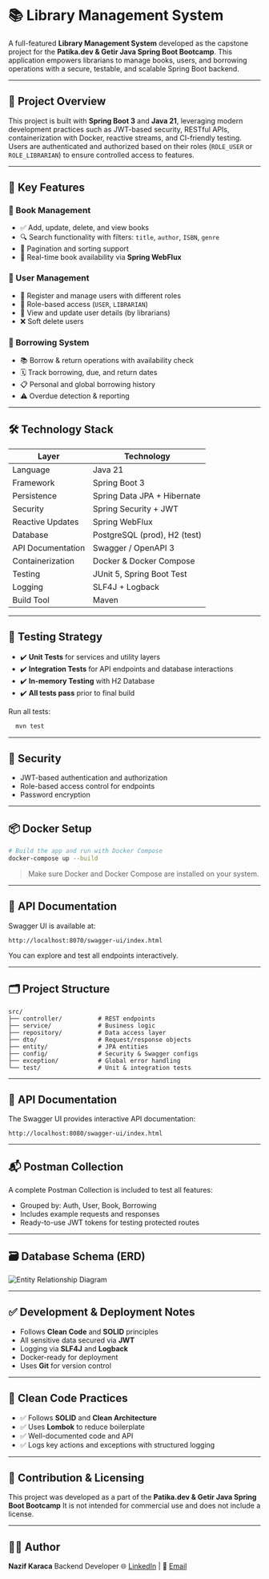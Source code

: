# 📚 Library Management System

A full-featured **Library Management System** developed as the capstone project for the **Patika.dev & Getir Java Spring Boot Bootcamp**. This application empowers librarians to manage books, users, and borrowing operations with a secure, testable, and scalable Spring Boot backend.

---

## 🧭 Project Overview

This project is built with **Spring Boot 3** and **Java 21**, leveraging modern development practices such as JWT-based security, RESTful APIs, containerization with Docker, reactive streams, and CI-friendly testing. Users are authenticated and authorized based on their roles (`ROLE_USER` or `ROLE_LIBRARIAN`) to ensure controlled access to features.

---

## 🎯 Key Features

### 📕 Book Management
- ✅ Add, update, delete, and view books
- 🔍 Search functionality with filters: `title`, `author`, `ISBN`, `genre`
- 📄 Pagination and sorting support
- 🔄 Real-time book availability via **Spring WebFlux**

### 👤 User Management
- 👥 Register and manage users with different roles
- 🔐 Role-based access (`USER`, `LIBRARIAN`)
- 🧾 View and update user details (by librarians)
- ❌ Soft delete users

### 🔄 Borrowing System
- 📚 Borrow & return operations with availability check
- 🗓️ Track borrowing, due, and return dates
- 📋 Personal and global borrowing history
- ⚠️ Overdue detection & reporting

---

## 🛠️ Technology Stack

| Layer              | Technology                       |
|-------------------|-----------------------------------|
| Language           | Java 21                          |
| Framework          | Spring Boot 3                    |
| Persistence        | Spring Data JPA + Hibernate      |
| Security           | Spring Security + JWT            |
| Reactive Updates   | Spring WebFlux                   |
| Database           | PostgreSQL (prod), H2 (test)     |
| API Documentation  | Swagger / OpenAPI 3              |
| Containerization   | Docker & Docker Compose          |
| Testing            | JUnit 5, Spring Boot Test         |
| Logging            | SLF4J + Logback                  |
| Build Tool         | Maven                            |

---

## 🧪 Testing Strategy

- ✔️ **Unit Tests** for services and utility layers
- ✔️ **Integration Tests** for API endpoints and database interactions
- ✔️ **In-memory Testing** with H2 Database
- ✔️ **All tests pass** prior to final build

Run all tests:
```bash
  mvn test
```
---

## 🔐 Security

- JWT-based authentication and authorization
- Role-based access control for endpoints
- Password encryption

---

## 📦 Docker Setup

```bash
# Build the app and run with Docker Compose
docker-compose up --build
````

> Make sure Docker and Docker Compose are installed on your system.

---

## 📡 API Documentation

Swagger UI is available at:

```
http://localhost:8070/swagger-ui/index.html
```

You can explore and test all endpoints interactively.

---

## 🗂️ Project Structure

```
src/
├── controller/          # REST endpoints
├── service/             # Business logic
├── repository/          # Data access layer
├── dto/                 # Request/response objects
├── entity/              # JPA entities
├── config/              # Security & Swagger configs
├── exception/           # Global error handling
└── test/                # Unit & integration tests
```

---

## 📑 API Documentation

The Swagger UI provides interactive API documentation:
```
http://localhost:8080/swagger-ui/index.html
````

---

## 📬 Postman Collection

A complete Postman Collection is included to test all features:

* Grouped by: Auth, User, Book, Borrowing
* Includes example requests and responses
* Ready-to-use JWT tokens for testing protected routes

---

## 🗃️ Database Schema (ERD)

![Entity Relationship Diagram](https://github.com/user-attachments/assets/55a993a1-ce77-4d19-8ecc-1aedab0a03c1)

---

## ✅ Development & Deployment Notes

* Follows **Clean Code** and **SOLID** principles
* All sensitive data secured via **JWT**
* Logging via **SLF4J** and **Logback**
* Docker-ready for deployment
* Uses **Git** for version control

---

## 🧹 Clean Code Practices

* ✅ Follows **SOLID** and **Clean Architecture**
* ✅ Uses **Lombok** to reduce boilerplate
* ✅ Well-documented code and API
* ✅ Logs key actions and exceptions with structured logging

---

## 🤝 Contribution & Licensing

This project was developed as a part of the **Patika.dev & Getir Java Spring Boot Bootcamp**
It is not intended for commercial use and does not include a license.

---

## 👨‍💻 Author

**Nazif Karaca**
Backend Developer
🌐 [LinkedIn](https://www.linkedin.com/in/nazifkaraca/) | 📨 [Email](mailto:nazif808@gmail.com)



